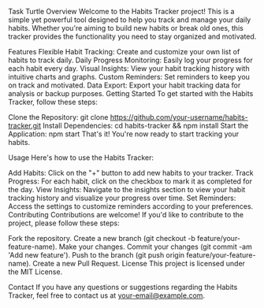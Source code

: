 Task Turtle
Overview
Welcome to the Habits Tracker project! This is a simple yet powerful tool designed to help you track and manage your daily habits. Whether you're aiming to build new habits or break old ones, this tracker provides the functionality you need to stay organized and motivated.

Features
Flexible Habit Tracking: Create and customize your own list of habits to track daily.
Daily Progress Monitoring: Easily log your progress for each habit every day.
Visual Insights: View your habit tracking history with intuitive charts and graphs.
Custom Reminders: Set reminders to keep you on track and motivated.
Data Export: Export your habit tracking data for analysis or backup purposes.
Getting Started
To get started with the Habits Tracker, follow these steps:

Clone the Repository: git clone https://github.com/your-username/habits-tracker.git
Install Dependencies: cd habits-tracker && npm install
Start the Application: npm start
That's it! You're now ready to start tracking your habits.

Usage
Here's how to use the Habits Tracker:

Add Habits: Click on the "+" button to add new habits to your tracker.
Track Progress: For each habit, click on the checkbox to mark it as completed for the day.
View Insights: Navigate to the insights section to view your habit tracking history and visualize your progress over time.
Set Reminders: Access the settings to customize reminders according to your preferences.
Contributing
Contributions are welcome! If you'd like to contribute to the project, please follow these steps:

Fork the repository.
Create a new branch (git checkout -b feature/your-feature-name).
Make your changes.
Commit your changes (git commit -am 'Add new feature').
Push to the branch (git push origin feature/your-feature-name).
Create a new Pull Request.
License
This project is licensed under the MIT License.

Contact
If you have any questions or suggestions regarding the Habits Tracker, feel free to contact us at your-email@example.com.
